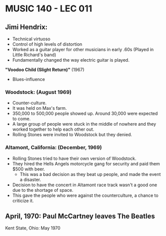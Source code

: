 # MUSIC 140 - LEC 011
## Jimi Hendrix:
- Technical virtuoso
- Control of high levels of distortion
- Worked as a guitar player for other musicians in early .60s (Played in Little Richard's band)
- Fundamentally changed the way electric guitar is played.

**"Voodoo Child (Slight Return)"** (1967)
- Blues-influence

### Woodstock: (August 1969)
- Counter-culture.
- It was held on Max's farm.
- 350,000 to 500,000 people showed up. Around 30,000 were expected to come.
- A large group of people were stuck in the middle of nowhere and they worked together to help each other out.
- Rolling Stones were invited to Woodstock but they denied.

### Altamont, California: (December, 1969)
- Rolling Stones tried to have their own version of Woodstock.
- They hired the Hells Angels motorcycle gang for security and paid them $500 with beer.
  - This was a bad decision as they beat up people, and made the event a disaster.
- Decision to have the concert in Altamont race track wasn't a good one due to the shortage of space.
- This gave the people who were against the counterculture, a chance to criticize it.

April, 1970: Paul McCartney leaves The Beatles
- 

Kent State, Ohio: May 1970
<!--stackedit_data:
eyJoaXN0b3J5IjpbLTgyNDcxNDY2MywxMzYzMDgxNTU5LDY3OD
c4Njg2NiwtMTQ4MjkwMTg0LC0xNjE1MzQ2NTE1LDM3MTAwNzkx
NSwtMzMwNjI2ODA1LC0yMDU3ODkyMjYwXX0=
-->